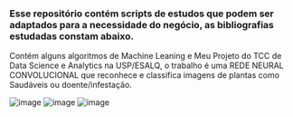 ### Esse repositório contém scripts de estudos que podem ser adaptados para a necessidade do negócio, as bibliografias estudadas constam abaixo.

Contém alguns algoritmos de Machine Leaning e Meu Projeto do TCC de Data Science e Analytics na USP/ESALQ, o trabalho é uma REDE NEURAL CONVOLUCIONAL que reconhece e classifica imagens de plantas como Saudáveis ou doente/infestação.

![image](https://github.com/DavidFranciscoDSA/Machine-Leaning/assets/167797737/85b8eaea-48c9-4d8d-8884-d32ba2d12161)
![image](https://github.com/DavidFranciscoDSA/Machine-Leaning/assets/167797737/f0489932-86eb-4d4c-b32a-492882ad28c8)
![image](https://github.com/DavidFranciscoDSA/Machine-Leaning/assets/167797737/7a7336b4-6c67-40be-8d9b-3f0f5b3d50de)





